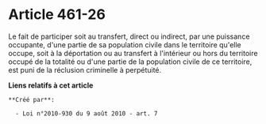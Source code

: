 # Article 461-26

Le fait de participer soit au transfert, direct ou indirect, par une puissance occupante, d'une partie de sa population
civile dans le territoire qu'elle occupe, soit à la déportation ou au transfert à l'intérieur ou hors du territoire occupé de
la totalité ou d'une partie de la population civile de ce territoire, est puni de la réclusion criminelle à perpétuité.

**Liens relatifs à cet article**

	**Créé par**:

	  - Loi n°2010-930 du 9 août 2010 - art. 7
